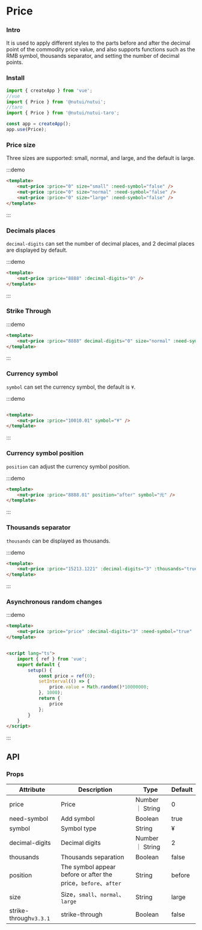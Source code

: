# Price

### Intro

It is used to apply different styles to the parts before and after the decimal point of the commodity price value, and also supports functions such as the RMB symbol, thousands separator, and setting the number of decimal points.

### Install

```javascript
import { createApp } from 'vue';
//vue
import { Price } from '@nutui/nutui';
//taro
import { Price } from '@nutui/nutui-taro';

const app = createApp();
app.use(Price);

```


### Price size

Three sizes are supported: small, normal, and large, and the default is large.

:::demo

``` html
<template>
    <nut-price :price="0" size="small" :need-symbol="false" />
    <nut-price :price="0" size="normal" :need-symbol="false" />
    <nut-price :price="0" size="large" :need-symbol="false" />
</template>
```

:::

### Decimals places

`decimal-digits` can set the number of decimal places, and 2 decimal places are displayed by default.

:::demo

``` html
<template>
    <nut-price :price="8888" :decimal-digits="0" />
</template>
```

:::
### Strike Through

:::demo

``` html
<template>
    <nut-price :price="8888" decimal-digits="0" size="normal" :need-symbol="true" :thousands="true" strike-through />
</template>
```

:::

### Currency symbol

`symbol` can set the currency symbol, the default is `¥`.

:::demo

``` html

<template>
    <nut-price :price="10010.01" symbol="¥" />
</template>
```
:::
### Currency symbol position

`position` can adjust the currency symbol position.

:::demo

``` html
<template>
    <nut-price :price="8888.01" position="after" symbol="元" />
</template>
```

:::

### Thousands separator

`thousands` can be displayed as thousands.

:::demo

``` html
<template>
    <nut-price :price="15213.1221" :decimal-digits="3" :thousands="true" />
</template>
```

:::
### Asynchronous random changes

:::demo

``` html
<template>
    <nut-price :price="price" :decimal-digits="3" :need-symbol="true" :thousands="true" />
</template>


<script lang="ts">
    import { ref } from 'vue';
    export default {
        setup() {
            const price = ref(0);
            setInterval(() => {
                price.value = Math.random()*10000000;
            }, 1000);
            return {
                price
            };
        }
    }
</script>
```
:::
## API
### Props

| Attribute      | Description                                                | Type            | Default |
|----------------|------------------------------------------------------------|------------------|--------|
| price          | Price                                                      | Number ｜ String | 0       |
| need-symbol    | Add symbol                                                 | Boolean          | true   |
| symbol         | Symbol type                                                | String           | &yen;  |
| decimal-digits | Decimal digits                                             | Number ｜ String | 2      |
| thousands      | Thousands separation                                       | Boolean          | false  |
| position       | The symbol appear before or after the price，`before`、`after` | String           | before |
| size           | Size，`small`、`normal`、`large`                            | String           | large |
| strike-through`v3.3.1`          | strike-through    | Boolean           | false |